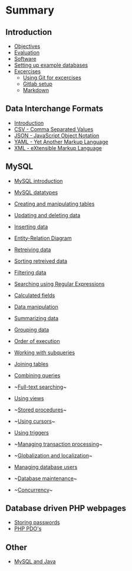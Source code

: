 # Summary

## Introduction

* [Objectives](README.md)
* [Evaluation](introduction/evaluation.md)
* [Software](introduction/software.md)
* [Setting up example databases](forta/creating_forta_database.md)
* [Excercises](excercises/excercises.md)
  * [Using Git for excercises](excercises/using_git_for_exercises.md)
  * [Gitlab setup](excercises/gitlab-setup.md)
  * [Markdown](excercises/markdown.md)

## Data Interchange Formats

* [Introduction](data-exchange-formats/introduction.md)
* [CSV - Comma Separated Values](data-exchange-formats/csv.md)
* [JSON - JavaScript Object Notation](data-exchange-formats/json.md)
* [YAML - Yet Another Markup Language](data-exchange-formats/yaml.md)
* [XML - eXtensible Markup Language](data-exchange-formats/xml.md)

## MySQL

* [MySQL introduction](forta/mysql-introduction.md)
* [MySQL datatypes](forta/mysql-datatypes.md)
* [Creating and manipulating tables](forta/creating-and-manipulating-tables.md)
* [Updating and deleting data](forta/update-and-delete.md)
* [Inserting data](forta/inserting-data.md)
* [Entity-Relation Diagram](forta/er-diagram.md)

* [Retreiving data](forta/retreiving-data.md)
* [Sorting retreived data](forta/sorting-retreived-data.md)
* [Filtering data](forta/filtering-data.md)
* [Searching using Regular Expressions](forta/searching-using-regular-expressions.md)
* [Calculated fields](forta/calculated-fields.md)
* [Data manipulation](forta/data-manipulation.md)
* [Summarizing data](forta/summarizing-data.md)
* [Grouping data](forta/grouping-data.md)
* [Order of execution](forta/order-of-execution.md)

* [Working with subqueries](forta/subqueries.md)
* [Joining tables](forta/joins.md)
* [Combining queries](forta/combining-queries.md)
* ~[Full-text searching](forta/full-text-searching.md)~
* [Using views](forta/views.md)
* ~[Stored procedures](forta/stored-procedures.md)~
* ~[Using cursors](forta/cursors.md)~
* [Using triggers](forta/triggers.md)
* ~[Managing transaction processing](forta/transactions.md)~
* ~[Globalization and localization](forta/globalization-and-localization.md)~
* [Managing database users](forta/database-users.md)
* ~[Database maintenance](forta/database-maintenance.md)~
* ~[Concurrency](forta/concurrency.md)~

## Database driven PHP webpages

* [Storing passwords](php/passwords.md)
* [PHP PDO's](php/php-pdo.md)

## Other

* [MySQL and Java](java/mysql-and-java.md)


